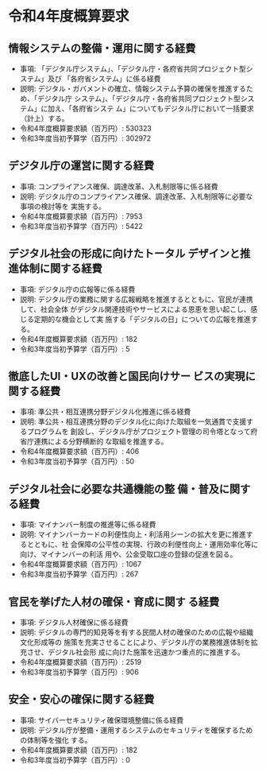 # 令和4年度概算要求

## 情報システムの整備・運用に関する経費

- 事項: 「デジタル庁システム」、「デジタル庁・各府省共同プロジェクト型システム」及び 「各府省システム」に係る経費
- 説明: デジタル・ガバメントの確立、情報システム予算の確保を推進するため、「デジタル庁 システム」、「デジタル庁・各府省共同プロジェクト型システム」に加え、「各府省システ ム」についてもデジタル庁において一括要求（計上）する。
- 令和4年度概算要求額（百万円）: 530323
- 令和3年度当初予算学（百万円）: 302972

## デジタル庁の運営に関する経費

- 事項: コンプライアンス確保、調達改革、入札制限等に係る経費
- 説明: デジタル庁のコンプライアンス確保、調達改革、入札制限等に必要な事項の検討等を 実施する。
- 令和4年度概算要求額（百万円）: 7953
- 令和3年度当初予算学（百万円）: 5422

## デジタル社会の形成に向けたトータル デザインと推進体制に関する経費

- 事項: デジタル庁の広報等に係る経費
- 説明: デジタル庁の業務に関する広報戦略を推進するとともに、官民が連携して、社会全体 がデジタル関連技術やサービスによる恩恵を思い起こし、感じる定期的な機会として実 施する「デジタルの日」についての広報を推進する。
- 令和4年度概算要求額（百万円）: 182
- 令和3年度当初予算学（百万円）: 5

## 徹底したUI・UXの改善と国民向けサー ビスの実現に関する経費

- 事項: 準公共・相互連携分野デジタル化推進に係る経費
- 説明: 準公共・相互連携分野のデジタル化に向けた取組を一気通貫で支援するプログラムを 創設し、デジタル庁がプロジェクト管理の司令塔となって府省庁連携による分野横断的 な取組を推進する。
- 令和4年度概算要求額（百万円）: 406
- 令和3年度当初予算学（百万円）: 50

## デジタル社会に必要な共通機能の整 備・普及に関する経費

- 事項: マイナンバー制度の推進等に係る経費
- 説明: マイナンバーカードの利便性向上・利活用シーンの拡大を更に推進するとともに、社 会保障の公平性の実現、行政の利便性向上・運用効率化等に向け、マイナンバーの利活 用や、公金受取口座の登録の促進を図る。
- 令和4年度概算要求額（百万円）: 1067
- 令和3年度当初予算学（百万円）: 267

## 官民を挙げた人材の確保・育成に関す る経費

- 事項: デジタル人材確保に係る経費
- 説明: デジタルの専門的知見等を有する民間人材の確保のための広報や組織文化形成等の 施策を充実させることにより、デジタル庁の業務推進体制を拡充させ、デジタル社会形 成に向けた施策を迅速かつ重点的に推進する。
- 令和4年度概算要求額（百万円）: 2519
- 令和3年度当初予算学（百万円）: 906

## 安全・安心の確保に関する経費

- 事項: サイバーセキュリティ確保環境整備に係る経費
- 説明: デジタル庁が整備・運用するシステムのセキュリティを確保するための体制等を強化 する。
- 令和4年度概算要求額（百万円）: 182
- 令和3年度当初予算学（百万円）: 0
